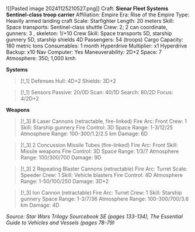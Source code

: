 ![[Pasted image 20241125210527.png]]
Craft: **Sienar Fleet Systems Sentinel-class troop carrier**
Affiliation: Empire
Era: Rise of the Empire
Type: Heavily armed landing craft
Scale: Starfighter
Length: 20 meters
Skill: Space transports: Sentinel-class shuttle Crew: 2; 2 can coordinate, gunners: 3 , skeleton: 1/+10 Crew Skill: Space transports 5D, starship gunnery 5D, starship shields 4D
Passengers: 54 (troops)
Cargo Capacity: 180 metric tons
Consumables: 1 month
Hyperdrive Multiplier: x1
Hyperdrive Backup: x10
Nav Computer: Yes
Maneuverability: 2D+2
Space: 7
Atmosphere: 350; 1,000 kmh

**Systems**
> [!_1] Defenses
> Hull: 4D+2
> Shields: 3D+2

> [!_1] Sensors
> Passive: 20/0D
> Scan: 40/1D
> Search: 80/2D
> Focus: 4/2D+2

**Weapons**
> [!_3] 8 Laser Cannons (retractable, fire-linked)
> Fire Arc: Front
> Crew: 1
> Skill: Starship gunnery
> Fire Control: 3D
> Space Range: 1-3/12/25
> Atmosphere Range: 100-300/1.2/2.5 km
> Damage: 6D
> 

> [!_3] 2 Concussion Missile Tubes (fire-linked)
> Fire Arc: Front
> Skill: Missile weapons
> Fire Control: 3D
> Space Range: 1/3/7
> Atmosphere Range: 100/300/700
> Damage: 9D

> [!_3] 2 Repeating Blaster Cannons (retractable)
> Fire Arc: Turret
> Scale: Speeder
> Crew: 1
> Skill: Vehicle blasters
> Fire Control: 4D
> Atmosphere Range: 1-50/100/250
> Damage: 3D+2

> [!_3] Ion Cannon (retractable)
> Fire Arc: Turret
> Crew: 1
> Skill: Starship gunnery
> Space Range: 1-3/7/36
> Atmosphere Range: 100-300/700/3.6 km
> Damage: 4D

*Source: Star Wars Trilogy Sourcebook SE (pages 133-134), The Essential Guide to Vehicles and Vessels (pages 78-79)*
